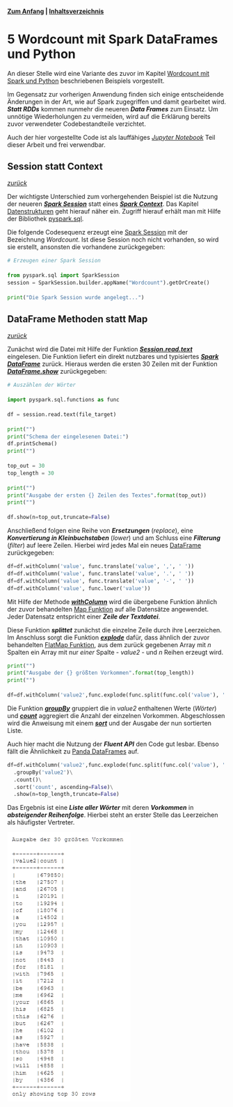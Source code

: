 #### [Zum Anfang](README.md "zur Startseite") | [Inhaltsverzeichnis](00_Inhaltsverzeichnis.md "zum Inhaltsverzeichnis")

# 5 Wordcount mit Spark DataFrames und Python

An dieser Stelle wird eine Variante des zuvor im Kapitel [Wordcount mit Spark und Python](04_Wordcount_mit_Spark_RDDs_und_Python.md "zum Kapitel") beschriebenen Beispiels vorgestellt.

Im Gegensatz zur vorherigen Anwendung finden sich einige entscheidende Änderungen in der Art, wie auf Spark zugegriffen und damit gearbeitet wird. ***Statt RDDs*** kommen nunmehr die neueren ***Data Frames*** zum Einsatz. Um unnötige Wiederholungen zu vermeiden, wird auf die Erklärung bereits zuvor verwendeter Codebestandteile verzichtet. 

Auch der hier vorgestellte Code ist als lauffähiges [_Jupyter Notebook_](notebook/Wordcount_mit_Spark_DataFrame.ipynb "zum Notebook") Teil dieser Arbeit und frei verwendbar.

## Session statt Context

[_zurück_](05_Wordcount_mit_Spark_DataFrames_und_Python.md#5-wordcount-mit-spark-dataframes-und-python "Zurück")

Der wichtigste Unterschied zum vorhergehenden Beispiel ist die Nutzung der neueren [***Spark Session***](https://spark.apache.org/docs/latest/sql-getting-started.html "zur Dokumentation") 
statt eines [***Spark Context***](https://spark.apache.org/docs/3.1.1/api/python/reference/api/pyspark.SparkContext.html "zur Dokumentation"). Das Kapitel [Datenstrukturen](02_Datenstrukturen.md) geht hierauf näher ein. Zugriff hierauf erhält man mit Hilfe der Bibliothek [pyspark.sql](https://spark.apache.org/docs/2.4.0/api/python/pyspark.sql.html "zur Dokumentation").

Die folgende Codesequenz erzeugt eine [Spark Session](https://spark.apache.org/docs/latest/sql-getting-started.html "zur Dokumentation") mit der Bezeichnung *Wordcount*. Ist diese Session noch nicht vorhanden, so wird sie erstellt, ansonsten die vorhandene zurückgegeben:

```python
# Erzeugen einer Spark Session

from pyspark.sql import SparkSession
session = SparkSession.builder.appName("Wordcount").getOrCreate()

print("Die Spark Session wurde angelegt...")
```

## DataFrame Methoden statt Map

[_zurück_](05_Wordcount_mit_Spark_DataFrames_und_Python.md#5-wordcount-mit-spark-dataframes-und-python "Zurück")

Zunächst wird die Datei mit Hilfe der Funktion [***Session.read.text***](https://spark.apache.org/docs/latest/sql-getting-started.html#creating-dataframes "zur Dokumentation") eingelesen. Die Funktion liefert ein direkt nutzbares und typisiertes [***Spark DataFrame***](https://spark.apache.org/docs/latest/sql-programming-guide.html "zur Dokumentation") zurück. Hieraus werden die ersten 30 Zeilen mit der Funktion [***DataFrame.show***](https://spark.apache.org/docs/latest/api/python/reference/api/pyspark.sql.DataFrame.show.html "zur Dokumentation") zurückgegeben:

```python
# Auszählen der Wörter

import pyspark.sql.functions as func

df = session.read.text(file_target)

print("")
print("Schema der eingelesenen Datei:")
df.printSchema()
print("")

top_out = 30
top_length = 30

print("")
print("Ausgabe der ersten {} Zeilen des Textes".format(top_out))
print("")

df.show(n=top_out,truncate=False)
```

Anschließend folgen eine Reihe von ***Ersetzungen*** (*replace*), eine ***Konvertierung in Kleinbuchstaben*** (*lower*) und am Schluss eine ***Filterung*** (*filter*) auf leere Zeilen. Hierbei wird jedes Mal ein neues [DataFrame](https://spark.apache.org/docs/latest/sql-programming-guide.html "zur Dokumentation") zurückgegeben:

```python
df=df.withColumn('value', func.translate('value', ',', ' '))
df=df.withColumn('value', func.translate('value', '.', ' '))
df=df.withColumn('value', func.translate('value', '-', ' '))
df=df.withColumn('value', func.lower('value'))
```

Mit Hilfe der Methode [***withColumn***](https://spark.apache.org/docs/latest/api/python/reference/api/pyspark.sql.DataFrame.withColumn.html "zur Dokumentation") wird die übergebene Funktion ähnlich der zuvor behandelten [Map Funktion](02_Datenstrukturen.md#transformationen-und-aktionen "zum Abschnitt") auf alle Datensätze angewendet. Jeder Datensatz entspricht einer ***Zeile der Textdatei***.

Diese Funktion ***splittet*** zunächst die einzelne Zeile durch ihre Leerzeichen. Im Anschluss sorgt die Funktion [***explode***](https://spark.apache.org/docs/latest/api/python/reference/api/pyspark.sql.functions.explode.html "zur Dokumentation") dafür, dass ähnlich der zuvor behandelten [FlatMap Funktion](02_Datenstrukturen.md#transformationen-und-aktionen "zum Abschnitt"), aus dem zurück gegebenen Array mit *n* Spalten ein Array mit nur *einer* Spalte - *value2* - und *n* Reihen erzeugt wird.

```python
print("")
print("Ausgabe der {} größten Vorkommen".format(top_length))
print("")

df=df.withColumn('value2',func.explode(func.split(func.col('value'), ' ')))\
```

Die Funktion [***groupBy***](https://spark.apache.org/docs/latest/api/python/reference/api/pyspark.sql.DataFrame.groupBy.html "zur Dokumentation") gruppiert die in *value2* enthaltenen Werte (*Wörter*) und [***count***](https://spark.apache.org/docs/latest/api/python/reference/api/pyspark.sql.DataFrame.count.html "zur Dokumentation") aggregiert die Anzahl der einzelnen Vorkommen. Abgeschlossen wird die Anweisung mit einem [***sort***](https://spark.apache.org/docs/latest/api/python/reference/api/pyspark.sql.DataFrame.sort.html "zur Dokumentation") und der Ausgabe der nun sortierten Liste. 

Auch hier macht die Nutzung der ***Fluent API*** den Code gut lesbar. Ebenso fällt die Ähnlichkeit zu 
[Panda DataFrames](https://pandas.pydata.org/docs/reference/api/pandas.DataFrame.html "zur Dokumentation") auf.

```python
df=df.withColumn('value2',func.explode(func.split(func.col('value'), ' ')))\
  .groupBy('value2')\
  .count()\
  .sort('count', ascending=False)\
  .show(n=top_length,truncate=False)
```

Das Ergebnis ist eine ***Liste aller Wörter*** mit deren ***Vorkommen*** in ***absteigender Reihenfolge***. Hierbei steht an erster Stelle das Leerzeichen als häufigster Vertreter.

![dataframe_wörter.png](./assets/dataframe_wörter.png "Ausgabe der Wortliste in absteigender Reihenfolge im Notebook")
